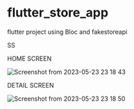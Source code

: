 # flutter_store_app

flutter project using Bloc and fakestoreapi

SS

HOME SCREEN

![Screenshot from 2023-05-23 23 18 43](https://github.com/primantorodwiyogo/flutter-store-app/assets/132739647/0bf4cce4-4a54-4884-950e-b734ba7f6a02)


DETAIL SCREEN

![Screenshot from 2023-05-23 23 18 50](https://github.com/primantorodwiyogo/flutter-store-app/assets/132739647/b3d563ca-8d6d-4075-9158-a8b3b129eb30)
